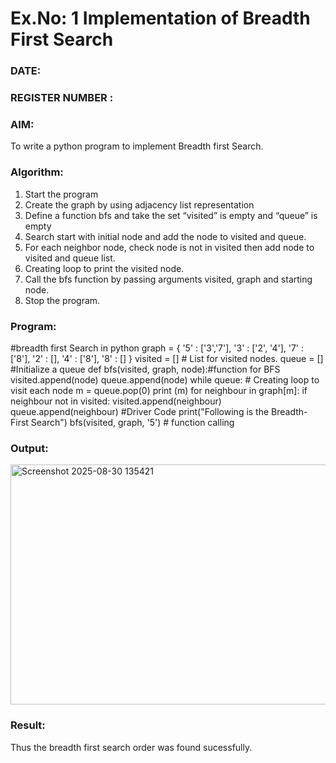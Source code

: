 # Ex.No: 1  Implementation of Breadth First Search 
### DATE:                                                                            
### REGISTER NUMBER : 
### AIM: 
To write a python program to implement Breadth first Search. 
### Algorithm:
1. Start the program
2. Create the graph by using adjacency list representation
3. Define a function bfs and take the set “visited” is empty and “queue” is empty
4. Search start with initial node and add the node to visited and queue.
5. For each neighbor node, check node is not in visited then add node to visited and queue list.
6.  Creating loop to print the visited node.
7.   Call the bfs function by passing arguments visited, graph and starting node.
8.   Stop the program.
### Program:
#breadth first Search in python
graph = {
'5' : ['3','7'],
'3' : ['2', '4'],
'7' : ['8'],
'2' : [],
'4' : ['8'],
'8' : []
}
visited = [] # List for visited nodes.
queue = [] #Initialize a queue
def bfs(visited, graph, node):#function for BFS
visited.append(node)
queue.append(node)
while queue: # Creating loop to visit each node
m = queue.pop(0)
print (m)
for neighbour in graph[m]:
if neighbour not in visited:
visited.append(neighbour)
queue.append(neighbour)
#Driver Code
print("Following is the Breadth-First Search")
bfs(visited, graph, '5') # function calling













### Output:

<img width="917" height="384" alt="Screenshot 2025-08-30 135421" src="https://github.com/user-attachments/assets/421d6a58-c0fb-4628-9198-e74c62cba237" />



### Result:
Thus the breadth first search order was found sucessfully.
